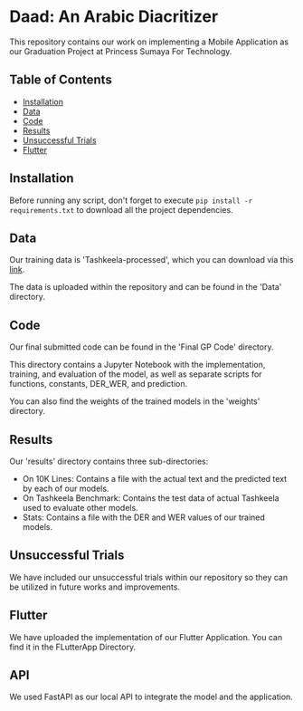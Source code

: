 # Daad: An Arabic Diacritizer

This repository contains our work on implementing a Mobile Application as our Graduation Project at Princess Sumaya For Technology.

## Table of Contents

- [Installation](#installation)
- [Data](#data)
- [Code](#code)
- [Results](#results)
- [Unsuccessful Trials](#unsuccessful-trials)
- [Flutter](#Flutter)

## Installation

Before running any script, don't forget to execute `pip install -r requirements.txt` to download all the project dependencies.

## Data

Our training data is 'Tashkeela-processed', which you can download via this [link](https://sourceforge.net/projects/tashkeela-processed/).

The data is uploaded within the repository and can be found in the 'Data' directory.

## Code

Our final submitted code can be found in the 'Final GP Code' directory.

This directory contains a Jupyter Notebook with the implementation, training, and evaluation of the model, as well as separate scripts for functions, constants, DER_WER, and prediction.

You can also find the weights of the trained models in the 'weights' directory.

## Results

Our 'results' directory contains three sub-directories:
* On 10K Lines: Contains a file with the actual text and the predicted text by each of our models.
* On Tashkeela Benchmark: Contains the test data of actual Tashkeela used to evaluate other models.
* Stats: Contains a file with the DER and WER values of our trained models.

## Unsuccessful Trials

We have included our unsuccessful trials within our repository so they can be utilized in future works and improvements.

## Flutter

We have uploaded the implementation of our Flutter Application. You can find it in the FLutterApp Directory.

## API

We used FastAPI as our local API to integrate the model and the application. 

